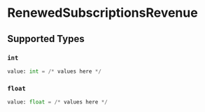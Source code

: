 # RenewedSubscriptionsRevenue


## Supported Types

### `int`

```python
value: int = /* values here */
```

### `float`

```python
value: float = /* values here */
```

